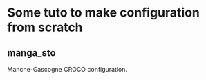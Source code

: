 # Some tuto to make configuration from scratch

## manga\_sto  
Manche-Gascogne CROCO configuration.
